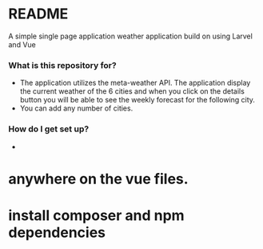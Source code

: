 # README #

A simple single page application weather application build on using Larvel and Vue 

### What is this repository for? ###

* The application utilizes the meta-weather API. The application display the current weather of the 6 cities and when you click on the details button you will be able to see the weekly forecast for the following city.
* You can add any number of cities.

### How do I get set up? ###

* <weather v-bind:woeid="9807"></weather> 



# anywhere on the vue files. #

# install composer and npm dependencies #
